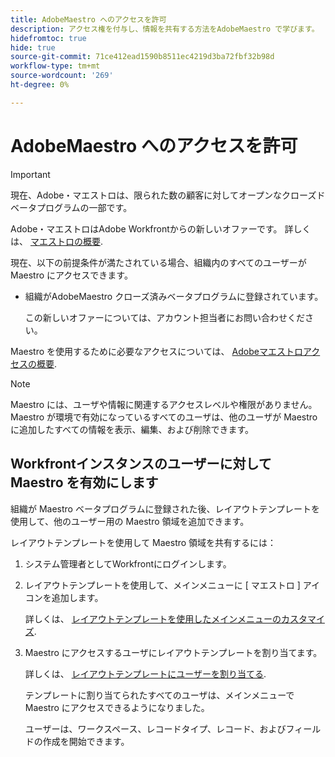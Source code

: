 ```yaml
---
title: AdobeMaestro へのアクセスを許可
description: アクセス権を付与し、情報を共有する方法をAdobeMaestro で学びます。
hidefromtoc: true
hide: true
source-git-commit: 71ce412ead1590b8511ec4219d3ba72fbf32b98d
workflow-type: tm+mt
source-wordcount: '269'
ht-degree: 0%

---
```



<!--update the metadata and description when we turn this article live; also, update title after Bob adds Maestro as a product-->

# AdobeMaestro へのアクセスを許可

>[!IMPORTANT]
>
>現在、Adobe・マエストロは、限られた数の顧客に対してオープンなクローズドベータプログラムの一部です。

<!-- the table will change after we implement access levels/ permissions for Maestro-->
<!-- fix the formatting on the table - some lines are way too spaced out-->

Adobe・マエストロはAdobe Workfrontからの新しいオファーです。 詳しくは、 [マエストロの概要](../maestro-overview.md).

現在、以下の前提条件が満たされている場合、組織内のすべてのユーザーが Maestro にアクセスできます。

* 組織がAdobeMaestro クローズ済みベータプログラムに登録されています。

  この新しいオファーについては、アカウント担当者にお問い合わせください。


Maestro を使用するために必要なアクセスについては、 [Adobeマエストロアクセスの概要](../access/access-overview.md).

>[!NOTE]
>
>Maestro には、ユーザや情報に関連するアクセスレベルや権限がありません。 Maestro が環境で有効になっているすべてのユーザは、他のユーザが Maestro に追加したすべての情報を表示、編集、および削除できます。

## Workfrontインスタンスのユーザーに対して Maestro を有効にします

<!--First, contact your account manager to obtain access to the current Maestro closed beta program.-->

組織が Maestro ベータプログラムに登録された後、レイアウトテンプレートを使用して、他のユーザー用の Maestro 領域を追加できます。

レイアウトテンプレートを使用して Maestro 領域を共有するには：

1. システム管理者としてWorkfrontにログインします。

1. レイアウトテンプレートを使用して、メインメニューに [ マエストロ ] アイコンを追加します。

   詳しくは、 [レイアウトテンプレートを使用したメインメニューのカスタマイズ](../../administration-and-setup/customize-workfront/use-layout-templates/customize-main-menu.md).

1. Maestro にアクセスするユーザにレイアウトテンプレートを割り当てます。

   詳しくは、 [レイアウトテンプレートにユーザーを割り当てる](../../administration-and-setup/customize-workfront/use-layout-templates/assign-users-to-layout-template.md).

   テンプレートに割り当てられたすべてのユーザは、メインメニューで Maestro にアクセスできるようになりました。

   ユーザーは、ワークスペース、レコードタイプ、レコード、およびフィールドの作成を開始できます。



